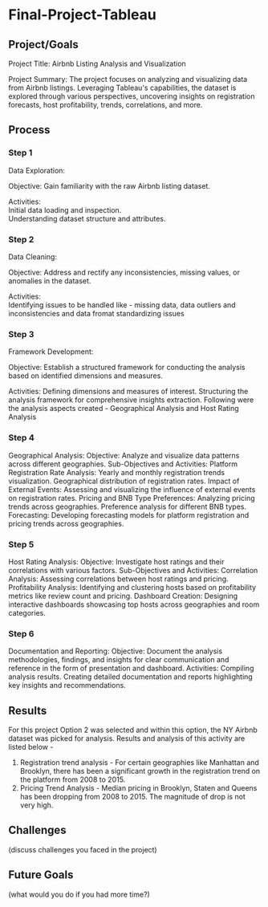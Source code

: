 # Final-Project-Tableau

## Project/Goals
Project Title: Airbnb Listing Analysis and Visualization

Project Summary:
The project focuses on analyzing and visualizing data from Airbnb listings. Leveraging Tableau's capabilities, the dataset is explored through various perspectives, uncovering insights on registration forecasts, host profitability, trends, correlations, and more.

## Process
### Step 1
Data Exploration:  

  Objective: Gain familiarity with the raw Airbnb listing dataset.
  
  Activities:<br>
    Initial data loading and inspection.<br>
    Understanding dataset structure and attributes.<br>
    
### Step 2
Data Cleaning:

  Objective: Address and rectify any inconsistencies, missing values, or anomalies in the dataset.
  
  Activities:  
    Identifying issues to be handled like - missing data, data outliers and inconsistencies and data fromat standardizing issues

### Step 3 
Framework Development:
  
  Objective: Establish a structured framework for conducting the analysis based on identified dimensions and measures.
  
  Activities:
    Defining dimensions and measures of interest.
    Structuring the analysis framework for comprehensive insights extraction.
    Following were the analysis aspects created - Geographical Analysis and Host Rating Analysis

### Step 4
Geographical Analysis:
  Objective: Analyze and visualize data patterns across different geographies.
  Sub-Objectives and Activities:
    Platform Registration Rate Analysis:
      Yearly and monthly registration trends visualization.
      Geographical distribution of registration rates.
    Impact of External Events:
      Assessing and visualizing the influence of external events on registration rates.
    Pricing and BNB Type Preferences:
      Analyzing pricing trends across geographies.
      Preference analysis for different BNB types.
    Forecasting:
      Developing forecasting models for platform registration and pricing trends across geographies.

### Step 5
Host Rating Analysis:
Objective: Investigate host ratings and their correlations with various factors.
Sub-Objectives and Activities:
  Correlation Analysis:
    Assessing correlations between host ratings and pricing.
  Profitability Analysis:
    Identifying and clustering hosts based on profitability metrics like review count and pricing.
  Dashboard Creation:
    Designing interactive dashboards showcasing top hosts across geographies and room categories.

### Step 6 
Documentation and Reporting:
Objective: Document the analysis methodologies, findings, and insights for clear communication and reference in the form of presentation and dashboard.
Activities:
  Compiling analysis results.
  Creating detailed documentation and reports highlighting key insights and recommendations.

## Results
For this project Option 2 was selected and within this option, the NY Airbnb dataset was picked for analysis. Results and analysis of this activity are listed below - 
1. Registration trend analysis - For certain geographies like Manhattan and Brooklyn, there has been a significant growth in the registration trend on the platform from 2008 to 2015.
2. Pricing Trend Analysis - Median pricing in Brooklyn, Staten and Queens has been dropping from 2008 to 2015. The magnitude of drop is not very high.

## Challenges 
(discuss challenges you faced in the project)

## Future Goals
(what would you do if you had more time?)
